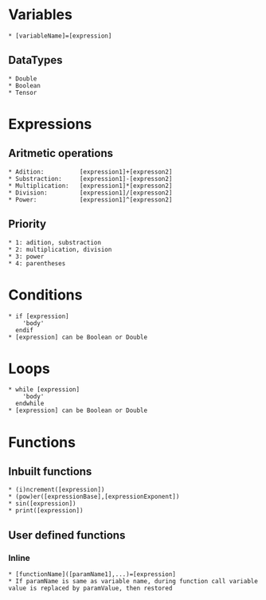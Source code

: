 # Variables
	* [variableName]=[expression]
## DataTypes
	* Double
	* Boolean
	* Tensor

# Expressions
## Aritmetic operations
	* Adition:			[expression1]+[expresson2]
	* Substraction:		[expression1]-[expresson2]
	* Multiplication:	[expression1]*[expresson2]
	* Division:			[expression1]/[expresson2]
	* Power:			[expression1]^[expresson2]
## Priority
	* 1: adition, substraction
	* 2: multiplication, division
	* 3: power
	* 4: parentheses

# Conditions
	* if [expression]
		'body'
	  endif
	* [expression] can be Boolean or Double

# Loops
	* while [expression]
		'body'
	  endwhile
	* [expression] can be Boolean or Double

# Functions
## Inbuilt functions
	* (i)ncrement([expression])
	* (pow)er([expressionBase],[expressionExponent])
	* sin([expression])
	* print([expression])
## User defined functions
### Inline
	* [functionName]([paramName1],...)=[expression]
	* If paramName is same as variable name, during function call variable value is replaced by paramValue, then restored

